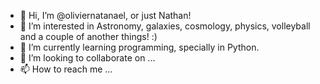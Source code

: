- 👋 Hi, I’m @oliviernatanael, or just Nathan!
- 👀 I’m interested in Astronomy, galaxies, cosmology, physics, volleyball and a couple of another things! :)
- 🌱 I’m currently learning programming, specially in Python.
- 💞️ I’m looking to collaborate on ...
- 📫 How to reach me ...

<!---
oliviernatanael/oliviernatanael is a ✨ special ✨ repository because its `README.md` (this file) appears on your GitHub profile.
You can click the Preview link to take a look at your changes.
--->
